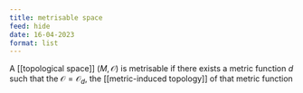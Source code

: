 ```yaml
---
title: metrisable space
feed: hide
date: 16-04-2023
format: list
---
```



A [[topological space]] $(M, \mathcal O)$ is metrisable if there exists a metric function $d$ such that the $\mathcal O = \mathcal O_d$, the [[metric-induced topology]] of that metric function 